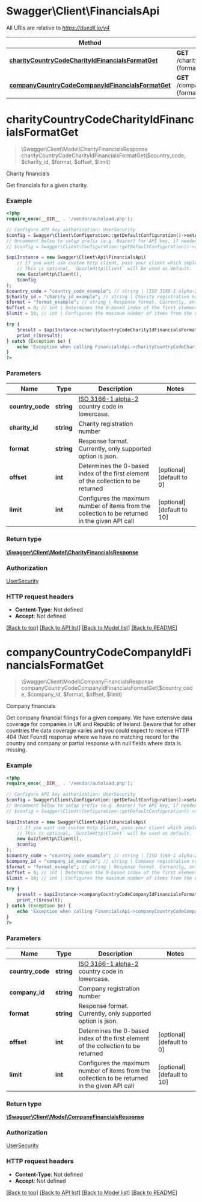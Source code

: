 # Swagger\Client\FinancialsApi

All URIs are relative to *https://duedil.io/v4*

Method | HTTP request | Description
------------- | ------------- | -------------
[**charityCountryCodeCharityIdFinancialsFormatGet**](FinancialsApi.md#charityCountryCodeCharityIdFinancialsFormatGet) | **GET** /charity/{countryCode}/{charityId}/financials.{format} | Charity financials
[**companyCountryCodeCompanyIdFinancialsFormatGet**](FinancialsApi.md#companyCountryCodeCompanyIdFinancialsFormatGet) | **GET** /company/{countryCode}/{companyId}/financials.{format} | Company financials


# **charityCountryCodeCharityIdFinancialsFormatGet**
> \Swagger\Client\Model\CharityFinancialsResponse charityCountryCodeCharityIdFinancialsFormatGet($country_code, $charity_id, $format, $offset, $limit)

Charity financials

Get financials for a given charity.

### Example
```php
<?php
require_once(__DIR__ . '/vendor/autoload.php');

// Configure API key authorization: UserSecurity
$config = Swagger\Client\Configuration::getDefaultConfiguration()->setApiKey('X-AUTH-TOKEN', 'YOUR_API_KEY');
// Uncomment below to setup prefix (e.g. Bearer) for API key, if needed
// $config = Swagger\Client\Configuration::getDefaultConfiguration()->setApiKeyPrefix('X-AUTH-TOKEN', 'Bearer');

$apiInstance = new Swagger\Client\Api\FinancialsApi(
    // If you want use custom http client, pass your client which implements `GuzzleHttp\ClientInterface`.
    // This is optional, `GuzzleHttp\Client` will be used as default.
    new GuzzleHttp\Client(),
    $config
);
$country_code = "country_code_example"; // string | [ISO 3166-1 alpha-2](https://en.wikipedia.org/wiki/ISO_3166-1_alpha-2) country code in lowercase.
$charity_id = "charity_id_example"; // string | Charity registration number
$format = "format_example"; // string | Response format. Currently, only supported option is json.
$offset = 0; // int | Determines the 0-based index of the first element of the collection to be returned
$limit = 10; // int | Configures the maximum number of items from the collection to be returned in the given API call

try {
    $result = $apiInstance->charityCountryCodeCharityIdFinancialsFormatGet($country_code, $charity_id, $format, $offset, $limit);
    print_r($result);
} catch (Exception $e) {
    echo 'Exception when calling FinancialsApi->charityCountryCodeCharityIdFinancialsFormatGet: ', $e->getMessage(), PHP_EOL;
}
?>
```

### Parameters

Name | Type | Description  | Notes
------------- | ------------- | ------------- | -------------
 **country_code** | **string**| [ISO 3166-1 alpha-2](https://en.wikipedia.org/wiki/ISO_3166-1_alpha-2) country code in lowercase. |
 **charity_id** | **string**| Charity registration number |
 **format** | **string**| Response format. Currently, only supported option is json. |
 **offset** | **int**| Determines the 0-based index of the first element of the collection to be returned | [optional] [default to 0]
 **limit** | **int**| Configures the maximum number of items from the collection to be returned in the given API call | [optional] [default to 10]

### Return type

[**\Swagger\Client\Model\CharityFinancialsResponse**](../Model/CharityFinancialsResponse.md)

### Authorization

[UserSecurity](../../README.md#UserSecurity)

### HTTP request headers

 - **Content-Type**: Not defined
 - **Accept**: Not defined

[[Back to top]](#) [[Back to API list]](../../README.md#documentation-for-api-endpoints) [[Back to Model list]](../../README.md#documentation-for-models) [[Back to README]](../../README.md)

# **companyCountryCodeCompanyIdFinancialsFormatGet**
> \Swagger\Client\Model\CompanyFinancialsResponse companyCountryCodeCompanyIdFinancialsFormatGet($country_code, $company_id, $format, $offset, $limit)

Company financials

Get company financial filings for a given company.  We have extensive data coverage for companies in UK and Republic of Ireland.  Beware that for other countries the data coverage varies and you could expect to receive HTTP 404 (Not Found) response where we have no matching record for the country and company or partial response with null fields where data is missing.

### Example
```php
<?php
require_once(__DIR__ . '/vendor/autoload.php');

// Configure API key authorization: UserSecurity
$config = Swagger\Client\Configuration::getDefaultConfiguration()->setApiKey('X-AUTH-TOKEN', 'YOUR_API_KEY');
// Uncomment below to setup prefix (e.g. Bearer) for API key, if needed
// $config = Swagger\Client\Configuration::getDefaultConfiguration()->setApiKeyPrefix('X-AUTH-TOKEN', 'Bearer');

$apiInstance = new Swagger\Client\Api\FinancialsApi(
    // If you want use custom http client, pass your client which implements `GuzzleHttp\ClientInterface`.
    // This is optional, `GuzzleHttp\Client` will be used as default.
    new GuzzleHttp\Client(),
    $config
);
$country_code = "country_code_example"; // string | [ISO 3166-1 alpha-2](https://en.wikipedia.org/wiki/ISO_3166-1_alpha-2) country code in lowercase.
$company_id = "company_id_example"; // string | Company registration number
$format = "format_example"; // string | Response format. Currently, only supported option is json.
$offset = 0; // int | Determines the 0-based index of the first element of the collection to be returned
$limit = 10; // int | Configures the maximum number of items from the collection to be returned in the given API call

try {
    $result = $apiInstance->companyCountryCodeCompanyIdFinancialsFormatGet($country_code, $company_id, $format, $offset, $limit);
    print_r($result);
} catch (Exception $e) {
    echo 'Exception when calling FinancialsApi->companyCountryCodeCompanyIdFinancialsFormatGet: ', $e->getMessage(), PHP_EOL;
}
?>
```

### Parameters

Name | Type | Description  | Notes
------------- | ------------- | ------------- | -------------
 **country_code** | **string**| [ISO 3166-1 alpha-2](https://en.wikipedia.org/wiki/ISO_3166-1_alpha-2) country code in lowercase. |
 **company_id** | **string**| Company registration number |
 **format** | **string**| Response format. Currently, only supported option is json. |
 **offset** | **int**| Determines the 0-based index of the first element of the collection to be returned | [optional] [default to 0]
 **limit** | **int**| Configures the maximum number of items from the collection to be returned in the given API call | [optional] [default to 10]

### Return type

[**\Swagger\Client\Model\CompanyFinancialsResponse**](../Model/CompanyFinancialsResponse.md)

### Authorization

[UserSecurity](../../README.md#UserSecurity)

### HTTP request headers

 - **Content-Type**: Not defined
 - **Accept**: Not defined

[[Back to top]](#) [[Back to API list]](../../README.md#documentation-for-api-endpoints) [[Back to Model list]](../../README.md#documentation-for-models) [[Back to README]](../../README.md)

